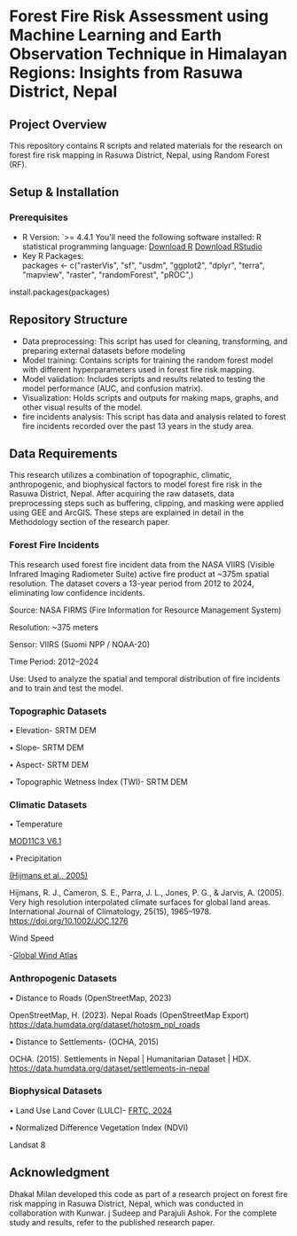 # Forest Fire Risk Assessment using Machine Learning and Earth Observation Technique in Himalayan Regions: Insights from Rasuwa District, Nepal

## Project Overview 
This repository contains R scripts and related materials for the research on forest fire risk mapping in Rasuwa District, Nepal, using Random Forest (RF).

## Setup & Installation  
### Prerequisites  
- R Version: `>= 4.4.1
You'll need the following software installed: 
R statistical programming language:
[Download R](https://cran.r-project.org/) 
[Download RStudio](https://posit.co/download/rstudio-desktop/)
- Key R Packages:  
packages <- c("rasterVis", "sf", "usdm", "ggplot2", "dplyr", "terra", "mapview", "raster", "randomForest", "pROC",)

install.packages(packages)

## Repository Structure
- Data preprocessing: This script has used for cleaning, transforming, and preparing external datasets before modeling
- Model training: Contains scripts for training the random forest model with different hyperparameters used in forest fire risk mapping.
- Model validation: Includes scripts and results related to testing the model performance (AUC, and confusion matrix).
- Visualization: Holds scripts and outputs for making maps, graphs, and other visual results of the model.
- fire incidents analysis: This script has data and analysis related to forest fire incidents recorded over the past 13 years in the study area.


## Data Requirements
This research utilizes a combination of topographic, climatic, anthropogenic, and biophysical factors to model forest fire risk in the Rasuwa District, Nepal. After acquiring the raw datasets, data preprocessing steps such as buffering, clipping, and masking were applied using GEE and ArcGIS. These steps are explained in detail in the Methodology section of the research paper.

### **Forest Fire Incidents**

This research used forest fire incident data from the NASA VIIRS (Visible Infrared Imaging Radiometer Suite) active fire product at ~375m spatial resolution. The dataset covers a 13-year period from 2012 to 2024, eliminating low confidence incidents.

Source: NASA FIRMS (Fire Information for Resource Management System)

Resolution: ~375 meters

Sensor: VIIRS (Suomi NPP / NOAA-20)

Time Period: 2012–2024

Use: Used to analyze the spatial and temporal distribution of fire incidents and to train and test the model.

### **Topographic Datasets**

•	Elevation- SRTM DEM

•	Slope- SRTM DEM

•	Aspect- SRTM DEM

•	Topographic Wetness Index (TWI)- SRTM DEM

### **Climatic Datasets**
•	Temperature

  [MOD11C3 V6.1](https://lpdaac.usgs.gov/products/mod11c3v061/)

•	Precipitation

  [(Hijmans et al., 2005)](https://www.worldclim.org/)

  Hijmans, R. J., Cameron, S. E., Parra, J. L., Jones, P. G., & Jarvis, A. (2005). Very high resolution interpolated climate surfaces for global land areas. International 
  Journal of Climatology, 25(15), 1965–1978. https://doi.org/10.1002/JOC.1276

Wind Speed

-[Global Wind Atlas](https://globalwindatlas.info/en/)

### **Anthropogenic Datasets**
•	Distance to Roads (OpenStreetMap, 2023)

  OpenStreetMap, H. (2023). Nepal Roads (OpenStreetMap Export) https://data.humdata.org/dataset/hotosm_npl_roads

•	Distance to Settlements- (OCHA, 2015)

  OCHA. (2015). Settlements in Nepal | Humanitarian Dataset | HDX. https://data.humdata.org/dataset/settlements-in-nepal

### **Biophysical Datasets**
•	Land Use Land Cover (LULC)- [FRTC, 2024](https://frtc.gov.np/downloadfiles/NLCMS_Report-1734713324.pdf)

•	Normalized Difference Vegetation Index (NDVI) 

  Landsat 8


## Acknowledgment
Dhakal Milan developed this code as part of a research project on forest fire risk mapping in Rasuwa District, Nepal, which was conducted in collaboration with Kunwar. j Sudeep and Parajuli Ashok. For the complete study and results, refer to the published research paper.


